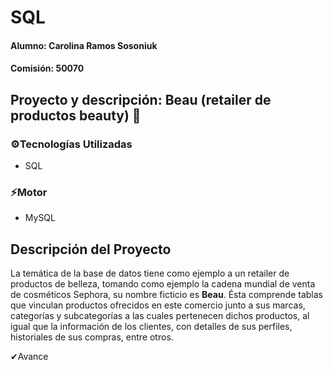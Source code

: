 # SQL

#### Alumno: Carolina Ramos Sosoniuk
#### Comisión: 50070

## Proyecto y descripción: Beau (retailer de productos beauty) 💄

### ⚙Tecnologías Utilizadas
- SQL

### ⚡Motor
- MySQL

## Descripción del Proyecto
La temática de la base de datos tiene como ejemplo a un retailer de productos de belleza, tomando como ejemplo la cadena mundial de venta de cosméticos Sephora, su nombre ficticio es <b>Beau</b>.
Ésta comprende tablas que vinculan productos ofrecidos en este comercio junto a sus marcas, categorías y subcategorías a las cuales pertenecen dichos productos, al igual que la información de los clientes, con detalles de sus perfiles, historiales de sus compras, entre otros.

✔Avance
